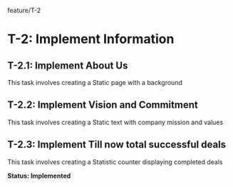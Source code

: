  feature/T-2
# T-2: Implement Information 
## T-2.1: Implement About Us 
This task involves creating a Static page with a background 
## T-2.2: Implement Vision and Commitment 
This task involves creating a Static text with company mission and values 
## T-2.3: Implement Till now total successful deals 
This task involves creating a Statistic counter displaying completed deals 

**Status: Implemented**
